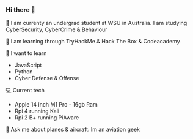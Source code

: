 ### Hi there 👋

🔭 I am currenty an undergrad student at WSU in Australia. I am studying CyberSecurity, CyberCrime & Behaviour

📡 I am learning through TryHackMe & Hack The Box & Codeacademy

🌱 I want to learn
  - JavaScript
  - Python
  - Cyber Defense & Offense

💻 Current tech
  - Apple 14 inch M1 Pro - 16gb Ram
  - Rpi 4 running Kali
  - Rpi 2 B+ running PiAware

💬 Ask me about planes & aircraft. Im an aviation geek





<!--
**chewbyte/chewbyte** is a ✨ _special_ ✨ repository because its `README.md` (this file) appears on your GitHub profile.

Here are some ideas to get you started:

- 🔭 I’m currently working on ...
- 🌱 I’m currently learning ...
- 👯 I’m looking to collaborate on ...
- 🤔 I’m looking for help with ...
- 💬 Ask me about ...
- 📫 How to reach me: ...
- 😄 Pronouns: ...
- ⚡ Fun fact: ...
-->
